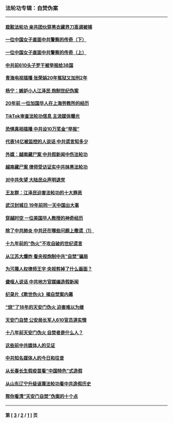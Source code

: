 ### 法轮功专辑：自焚伪案
---
#### [栽赃法轮功 亲共团伙穿黑衣藏界刀高调被捕](../../pages/nf5562/n13073780.md?08070430) 
#### [一位中国女子直面中共警察的传奇（下）](../../pages/nf5562/n12989706.md?08070430) 
#### [一位中国女子直面中共警察的传奇（上）](../../pages/nf5562/n12985072.md?08070430) 
#### [中共前610头子罗干被举报给38国](../../pages/nf5562/n12975419.md?08070430) 
#### [青海电视插播 张荣娟20年冤狱又加刑2年](../../pages/nf5562/n12738166.md?08070430) 
#### [杨宁：嫉妒小人江泽民 炮制世纪伪案](../../pages/nf5562/n12724108.md?08070430) 
#### [20年前 一位加国华人在上海劳教所的经历](../../pages/nf5562/n12707932.md?08070430) 
#### [TikTok审查法轮功信息 主流媒体曝光](../../pages/nf5562/n12362336.md?08070430) 
#### [恐惧真相插播 中共设10万奖金“举报”](../../pages/nf5562/n12306396.md?08070430) 
#### [代表14亿被监控的人说话 中共谎言知多少](../../pages/nf5562/n12297484.md?08070430) 
#### [外媒：越南藏尸案 中共假新闻中伤法轮功](../../pages/nf5562/n12264411.md?08070430) 
#### [越南藏尸案 律师受访证实中共抹黑法轮功](../../pages/nf5562/n12261878.md?08070430) 
#### [对中共失望 大陆民众声明退党](../../pages/nf5562/n12187315.md?08070430) 
#### [王友群：江泽民迫害法轮功的十大罪恶](../../pages/nf5562/n12169074.md?08070430) 
#### [武汉封城日 19年前同一天中国出大事](../../pages/nf5562/n12150901.md?08070430) 
#### [穿越时空  一位美国华人教授的神奇经历](../../pages/nf5562/n12097460.md?08070430) 
#### [除了中共肺炎 中共还在哪些问题上撒谎（1）](../../pages/nf5562/n11955770.md?08070430) 
#### [十九年前的“伪火”不攻自破的世纪谎言](../../pages/nf5562/n11813238.md?08070430) 
#### [从江苏大爆炸 看央视炮制中共“自焚”骗局](../../pages/nf5562/n11140275.md?08070430) 
#### [为污蔑人权律师王宇 央视剪掉了什么画面？](../../pages/nf5562/n11130142.md?08070430) 
#### [聋哑人说话 中共地方官媒编造假新闻](../../pages/nf5562/n11006067.md?08070430) 
#### [纪录片《欺世伪火》揭自焚案内幕](../../pages/nf5562/n11002664.md?08070430) 
#### [“烧”了18年的天安门伪火 迫害难以为继](../../pages/nf5562/n10996660.md?08070430) 
#### [天安门自焚 公安局长军人610官员道实情](../../pages/nf5562/n10997098.md?08070430) 
#### [十八年前天安门伪火 自焚者是什么人？](../../pages/nf5562/n10996556.md?08070430) 
#### [这些前中共媒体人的见证](../../pages/nf5562/n10845276.md?08070430) 
#### [中共知名媒体人的今日和往昔](../../pages/nf5562/n10843569.md?08070430) 
#### [从长春长生假疫苗看“中国特色”式造假](../../pages/nf5562/n10684053.md?08070430) 
#### [从山东辽宁升级诬蔑法轮功看中共造假历史](../../pages/nf5562/n10668272.md?08070430) 
#### [帮你看清“天安门自焚”伪案的十个点](../../pages/nf5562/n10554707.md?08070430) 

---
#### 第 [ [3](./3.md?08070430) / [2](./2.md?08070430) / [1](./1.md?08070430) ] 页
